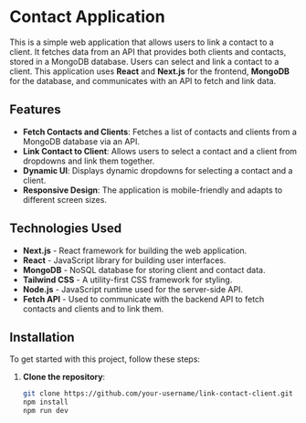 # Contact Application

This is a simple web application that allows users to link a contact to a client. It fetches data from an API that provides both clients and contacts, stored in a MongoDB database. Users can select and link a contact to a client. This application uses **React** and **Next.js** for the frontend, **MongoDB** for the database, and communicates with an API to fetch and link data.

## Features

- **Fetch Contacts and Clients**: Fetches a list of contacts and clients from a MongoDB database via an API.
- **Link Contact to Client**: Allows users to select a contact and a client from dropdowns and link them together.
- **Dynamic UI**: Displays dynamic dropdowns for selecting a contact and a client.
- **Responsive Design**: The application is mobile-friendly and adapts to different screen sizes.

## Technologies Used

- **Next.js** - React framework for building the web application.
- **React** - JavaScript library for building user interfaces.
- **MongoDB** - NoSQL database for storing client and contact data.
- **Tailwind CSS** - A utility-first CSS framework for styling.
- **Node.js** - JavaScript runtime used for the server-side API.
- **Fetch API** - Used to communicate with the backend API to fetch contacts and clients and to link them.

## Installation

To get started with this project, follow these steps:

1. **Clone the repository**:
   ```bash
   git clone https://github.com/your-username/link-contact-client.git
   npm install
   npm run dev
